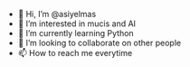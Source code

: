 - 👋 Hi, I’m @asiyelmas
- 👀 I’m interested in mucis and AI
- 🌱 I’m currently learning Python
- 💞️ I’m looking to collaborate on other people
- 📫 How to reach me everytime

<!---
asiyelmas/asiyelmas is a ✨ special ✨ repository because its `README.md` (this file) appears on your GitHub profile.
You can click the Preview link to take a look at your changes.
--->
